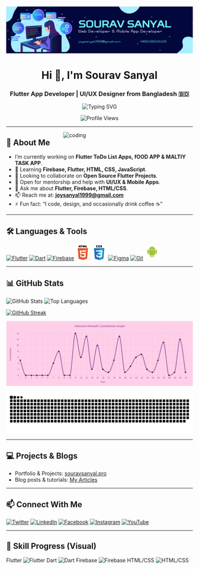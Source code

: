 <p align="center">
  <img src="https://raw.githubusercontent.com/Souravsanyal1/Souravsanyal1/main/sourav%20sanyal%20(1).png" alt="Sourav Sanyal" width="1960"/>
</p>

<h1 align="center">Hi 👋, I'm Sourav Sanyal</h1>
<h3 align="center">Flutter App Developer | UI/UX Designer from Bangladesh 🇧🇩</h3>

<p align="center">
  <img src="https://readme-typing-svg.herokuapp.com?font=Fira+Code&size=24&color=FF6F61&center=true&vCenter=true&width=500&height=50&lines=Flutter%20App+Developer;Blockchain+Explorer;UI/UX+Designer;Open+Source+Contributor;Tech+Enthusiast" alt="Typing SVG"/>
</p>

<p align="center">
  <img src="https://komarev.com/ghpvc/?username=souravsanyal1&label=Profile%20views&color=0e75b6&style=flat" alt="Profile Views"/>
</p>

---


<img align="right" alt="coding" width="350" src="https://th.bing.com/th/id/R.d486deeb54e0b0186eeda7fa5b1b851b?rik=uF53k%2bXjq%2fa%2fpw&riu=http%3a%2f%2fmehtaabsingh.com%2fimages%2fhow-does-code-integrity-work.gif&ehk=0qhWG%2bxhkywsnEGhnFxThB8RLaa5s5vzC9%2b9pXf2moM%3d&risl=&pid=ImgRaw&r=0">

## 🔭 About Me
- I’m currently working on **Flutter ToDo List Apps, fOOD APP & MALTIY TASK APP**.
- 🌱 Learning **Firebase, Flutter, HTML, CSS, JavaScript**.
- 👯 Looking to collaborate on **Open Source Flutter Projects**.
- 🤝 Open for mentorship and help with **UI/UX & Mobile Apps**.
- 💬 Ask me about **Flutter, Firebase, HTML/CSS**.
- 📫 Reach me at: **joysanyal1999@gmail.com**
- ⚡ Fun fact: “I code, design, and occasionally drink coffee ☕️”

---

## 🛠 Languages & Tools
<p align="left">
  <a href="https://flutter.dev/"><img src="https://www.vectorlogo.zone/logos/flutterio/flutterio-icon.svg" alt="Flutter" width="40" height="40"/></a>
  <a href="https://dart.dev/"><img src="https://www.vectorlogo.zone/logos/dartlang/dartlang-icon.svg" alt="Dart" width="40" height="40"/></a>
  <a href="https://firebase.google.com/"><img src="https://www.vectorlogo.zone/logos/firebase/firebase-icon.svg" alt="Firebase" width="40" height="40"/></a>
  <a href="https://www.w3.org/html/"><img src="https://raw.githubusercontent.com/devicons/devicon/master/icons/html5/html5-original-wordmark.svg" alt="HTML5" width="40" height="40"/></a>
  <a href="https://www.w3schools.com/css/"><img src="https://raw.githubusercontent.com/devicons/devicon/master/icons/css3/css3-original-wordmark.svg" alt="CSS3" width="40" height="40"/></a>
  <a href="https://www.figma.com/"><img src="https://www.vectorlogo.zone/logos/figma/figma-icon.svg" alt="Figma" width="40" height="40"/></a>
  <a href="https://git-scm.com/"><img src="https://www.vectorlogo.zone/logos/git-scm/git-scm-icon.svg" alt="Git" width="40" height="40"/></a>
  <a href="https://developer.android.com/"><img src="https://raw.githubusercontent.com/devicons/devicon/master/icons/android/android-original-wordmark.svg" alt="Android" width="40" height="40"/></a>
</p>

---

## 📊 GitHub Stats
<p align="left">
  <img align="center" src="https://github-readme-stats.vercel.app/api?username=souravsanyal1&show_icons=true&theme=tokyonight" alt="GitHub Stats" width="48%"/>
  <img align="center" src="https://github-readme-stats.vercel.app/api/top-langs/?username=souravsanyal1&layout=compact&theme=tokyonight" alt="Top Languages" width="48%"/>
</p>

<a href="https://git.io/streak-stats"><img src="https://streak-stats.demolab.com?user=Souravsanyal1%20" alt="GitHub Streak" /></a>

<p align="center">
  <img src="https://github.com/Souravsanyal1/Souravsanyal1/blob/main/default.svg" alt="Activity Graph" width="100%"/>
</p>

<p align="center">
  <img src="https://github.com/Souravsanyal1/Souravsanyal1/blob/main/github-contribution-grid-snake.svg" alt="Snake Animation" />
</p>

---

## 💻 Projects & Blogs
- Portfolio & Projects: [souravsanyal.pro](https://souravsanyal.pro)
- Blog posts & tutorials: [My Articles](https://your.link.com)

---

## 📫 Connect With Me
<p align="left">
  <a href="https://twitter.com/sourav_sanyal1"><img src="https://raw.githubusercontent.com/rahuldkjain/github-profile-readme-generator/master/src/images/icons/Social/twitter.svg" alt="Twitter" height="30" width="40"/></a>
  <a href="https://linkedin.com/in/sourav-sanyal-0064542a2"><img src="https://raw.githubusercontent.com/rahuldkjain/github-profile-readme-generator/master/src/images/icons/Social/linked-in-alt.svg" alt="LinkedIn" height="30" width="40"/></a>
  <a href="https://fb.com/sssj24465"><img src="https://raw.githubusercontent.com/rahuldkjain/github-profile-readme-generator/master/src/images/icons/Social/facebook.svg" alt="Facebook" height="30" width="40"/></a>
  <a href="https://instagram.com/sourav_sanyal22"><img src="https://raw.githubusercontent.com/rahuldkjain/github-profile-readme-generator/master/src/images/icons/Social/instagram.svg" alt="Instagram" height="30" width="40"/></a>
  <a href="https://www.youtube.com/c/enjoyvai2.0"><img src="https://raw.githubusercontent.com/rahuldkjain/github-profile-readme-generator/master/src/images/icons/Social/youtube.svg" alt="YouTube" height="30" width="40"/></a>
</p>

---

## 💪 Skill Progress (Visual)
<p>
  Flutter      <img src="https://img.shields.io/badge/Flutter-90%25-blue" alt="Flutter"/>
  Dart         <img src="https://img.shields.io/badge/Dart-85%25-blueviolet" alt="Dart"/>
  Firebase     <img src="https://img.shields.io/badge/Firebase-80%25-orange" alt="Firebase"/>
  HTML/CSS     <img src="https://img.shields.io/badge/HTML/CSS-80%25-red" alt="HTML/CSS"/>
</p>
